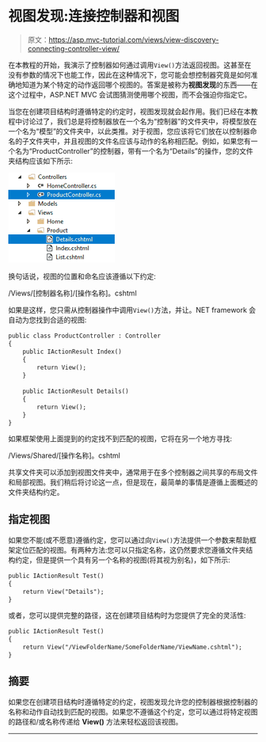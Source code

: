 # 视图发现:连接控制器和视图

> 原文：<https://asp.mvc-tutorial.com/views/view-discovery-connecting-controller-view/>

在本教程的开始，我演示了控制器如何通过调用`View()`方法返回视图。这甚至在没有参数的情况下也能工作，因此在这种情况下，您可能会想控制器究竟是如何准确地知道为某个特定的动作返回哪个视图的。答案是被称为**视图发现**的东西——在这个过程中，ASP.NET MVC 会试图猜测使用哪个视图，而不会强迫你指定它。

当您在创建项目结构时遵循特定的约定时，视图发现就会起作用。我们已经在本教程中讨论过了，我们总是将控制器放在一个名为“控制器”的文件夹中，将模型放在一个名为“模型”的文件夹中，以此类推。对于视图，您应该将它们放在以控制器命名的子文件夹中，并且视图的文件名应该与动作的名称相匹配。例如，如果您有一个名为“ProductController”的控制器，带有一个名为“Details”的操作，您的文件夹结构应该如下所示:

![](img/9b42c0ebd430edd69bf07248a7e4e20d.png "Folder Structure - View Discovery")

换句话说，视图的位置和命名应该遵循以下约定:

/Views/[控制器名称]/[操作名称]。cshtml

如果是这样，您只需从控制器操作中调用`View()`方法，并让。NET framework 会自动为您找到合适的视图:

<input type="hidden" name="IL_IN_ARTICLE">

```
public class ProductController : Controller
{
    public IActionResult Index()
    {
        return View();
    }

    public IActionResult Details()
    {
        return View();
    }
}
```

如果框架使用上面提到的约定找不到匹配的视图，它将在另一个地方寻找:

/Views/Shared/[操作名称]。cshtml

共享文件夹可以添加到视图文件夹中，通常用于在多个控制器之间共享的布局文件和局部视图。我们稍后将讨论这一点，但是现在，最简单的事情是遵循上面概述的文件夹结构约定。

## 指定视图

如果您不能(或不愿意)遵循约定，您可以通过向`View()`方法提供一个参数来帮助框架定位匹配的视图。有两种方法:您可以只指定名称，这仍然要求您遵循文件夹结构约定，但是提供一个具有另一个名称的视图(将其视为别名)，如下所示:

```
public IActionResult Test()
{
    return View("Details");
}
```

或者，您可以提供完整的路径，这在创建项目结构时为您提供了完全的灵活性:

```
public IActionResult Test()
{
    return View("/ViewFolderName/SomeFolderName/ViewName.cshtml");
}
```

## 摘要

如果您在创建项目结构时遵循特定的约定，视图发现允许您的控制器根据控制器的名称和动作自动找到匹配的视图。如果您不遵循这个约定，您可以通过将特定视图的路径和/或名称传递给 **View()** 方法来轻松返回该视图。

* * *
